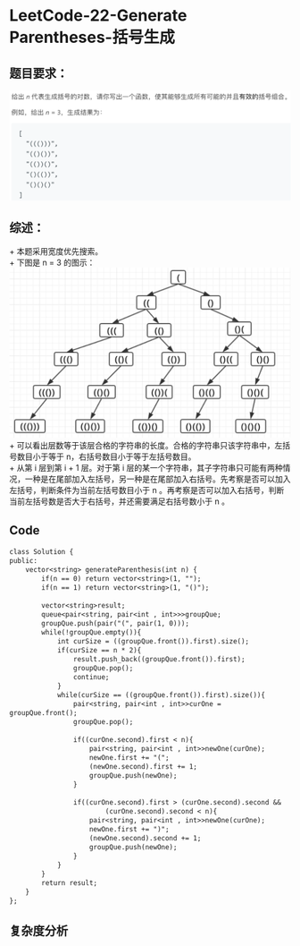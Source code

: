 # LeetCode-22-Generate Parentheses-括号生成

## 题目要求：
![avatar](https://github.com/JakeChanFangZiyuan20/MyLeetCode/blob/master/img/22.png)

## 综述：  
\+ 本题采用宽度优先搜索。  
\+ 下图是 n = 3 的图示：  
![avatar](https://github.com/JakeChanFangZiyuan20/MyLeetCode/blob/master/img/22-1.png)
\+ 可以看出层数等于该层合格的字符串的长度。合格的字符串只该字符串中，左括号数目小于等于 n，右括号数目小于等于左括号数目。  
\+ 从第 i 层到第 i + 1 层。对于第 i 层的某一个字符串，其子字符串只可能有两种情况，一种是在尾部加入左括号，另一种是在尾部加入右括号。先考察是否可以加入左括号，判断条件为当前左括号数目小于 n 。再考察是否可以加入右括号，判断当前左括号数是否大于右括号，并还需要满足右括号数小于 n 。  

## Code
```
class Solution {
public:
    vector<string> generateParenthesis(int n) {
        if(n == 0) return vector<string>(1, "");
        if(n == 1) return vector<string>(1, "()");

        vector<string>result;
        queue<pair<string, pair<int , int>>>groupQue;
        groupQue.push(pair("(", pair(1, 0)));
        while(!groupQue.empty()){
            int curSize = ((groupQue.front()).first).size();
            if(curSize == n * 2){
                result.push_back((groupQue.front()).first);
                groupQue.pop();
                continue;
            }
            while(curSize == ((groupQue.front()).first).size()){
                pair<string, pair<int , int>>curOne = groupQue.front();
                groupQue.pop();

                if((curOne.second).first < n){
                    pair<string, pair<int , int>>newOne(curOne);
                    newOne.first += "(";
                    (newOne.second).first += 1;
                    groupQue.push(newOne);
                }

                if((curOne.second).first > (curOne.second).second && 
                        (curOne.second).second < n){
                    pair<string, pair<int , int>>newOne(curOne);
                    newOne.first += ")";
                    (newOne.second).second += 1;
                    groupQue.push(newOne);
                }
            }
        }
        return result;
    }
};
```


## 复杂度分析

